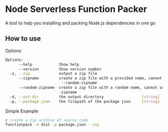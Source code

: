 # Node Serverless Function Packer

A tool to help you installing and packing Node.js dependencies in one go

## How to use

Options

```bash
Options:
      --help            Show help                                      [boolean]
      --version         Show version number                            [boolean]
  -z, --zip             output a zip file                              [boolean]
      --zipname         create a zip file with a provided name, cannot used with
                         --random-zipname                               [string]
      --random-zipname  create a zip file with a random name, cannot used with -
                        -zipname                                       [boolean]
  -d, --out-dir         the output directory                 [string] [required]
  -p, --package-json    the filepath of the package json     [string] [required]
```

Simple Example

```bash
# create a zip archive of source code
functionpack -d dist -p package.json --zip
```
